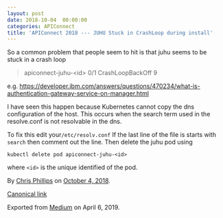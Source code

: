 ```yaml
---
layout: post
date: 2018-10-04  00:00:00
categories: APIConnect
title: 'APIConnect 2018 --- JUHU Stuck in CrashLoop during install'
---
```

<!--more-->

So a common problem that people seem to hit is that juhu seems to be
stuck in a crash loop

> apiconnect-juhu-\<id\> 0/1 CrashLoopBackOff 9

e.g.
<https://developer.ibm.com/answers/questions/470234/what-is-authentication-gateway-service-on-manager.html>

I have seen this happen because Kubernetes cannot copy the dns
configuration of the host. This occurs when the search term used in the
resolve.conf is not resolvable in the dns.

To fix this edit your`/etc/resolv.conf`
If the last line of the file is starts with `search` then comment out the line. Then delete the juhu pod
using

`kubectl delete pod apiconnect-juhu-<id>`

where `<id>` is the unique identified of
the pod.





By [Chris Phillips](https://medium.com/@cminion) on
[October 4, 2018](https://medium.com/p/1fc0eb292024).

[Canonical
link](https://medium.com/@cminion/apiconnect-2018-juhu-stuck-in-crashloop-during-install-1fc0eb292024)

Exported from [Medium](https://medium.com) on April 6, 2019.
